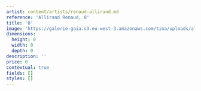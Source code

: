 ```yaml
---
artist: content/artists/renaud-allirand.md
reference: 'Allirand Renaud, 8'
title: '8'
image: 'https://galerie-gaia.s3.eu-west-3.amazonaws.com/tina/uploads/allirand-renaud/galeriegaia_Allirand_Gravure_format(HxL)- 36.jpg'
dimensions:
  height: 0
  width: 0
  depth: 0
description: ''
price: 0
contextual: true
fields: []
styles: []
---
```


